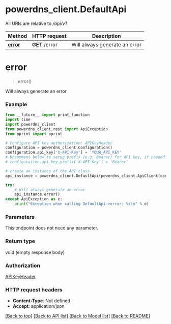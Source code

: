 # powerdns_client.DefaultApi

All URIs are relative to */api/v1*

Method | HTTP request | Description
------------- | ------------- | -------------
[**error**](DefaultApi.md#error) | **GET** /error | Will always generate an error

# **error**
> error()

Will always generate an error

### Example
```python
from __future__ import print_function
import time
import powerdns_client
from powerdns_client.rest import ApiException
from pprint import pprint

# Configure API key authorization: APIKeyHeader
configuration = powerdns_client.Configuration()
configuration.api_key['X-API-Key'] = 'YOUR_API_KEY'
# Uncomment below to setup prefix (e.g. Bearer) for API key, if needed
# configuration.api_key_prefix['X-API-Key'] = 'Bearer'

# create an instance of the API class
api_instance = powerdns_client.DefaultApi(powerdns_client.ApiClient(configuration))

try:
    # Will always generate an error
    api_instance.error()
except ApiException as e:
    print("Exception when calling DefaultApi->error: %s\n" % e)
```

### Parameters
This endpoint does not need any parameter.

### Return type

void (empty response body)

### Authorization

[APIKeyHeader](../README.md#APIKeyHeader)

### HTTP request headers

 - **Content-Type**: Not defined
 - **Accept**: application/json

[[Back to top]](#) [[Back to API list]](../README.md#documentation-for-api-endpoints) [[Back to Model list]](../README.md#documentation-for-models) [[Back to README]](../README.md)

